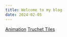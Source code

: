 ```yaml
---
title: Welcome to my blog
date: 2024-02-05
---
```

[Animation][1]
[Truchet Tiles][2]

[1]: <[_posts/_05-29-2024-Animation.md](https://github.com/lolalolabob123/CreativeCodingWeb/blob/main/_posts/_05-29-2024-Animation.md)>
[2]: <[https://github.com/lolalolabob123/CreativeCodingWeb/blob/main/_posts/_05-31-2024-TruchetTiles.html](https://github.com/lolalolabob123/CreativeCodingWeb/blob/main/_posts/_05-31-2024-TruchetTiles.html)>
